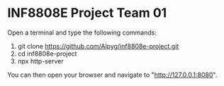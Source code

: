 # INF8808E Project Team 01

Open a terminal and type the following commands:

1. git clone https://github.com/Alpyg/inf8808e-project.git
2. cd inf8808e-project
3. npx http-server

You can then open your browser and navigate to "http://127.0.0.1:8080".
